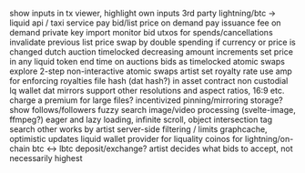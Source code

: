 show inputs in tx viewer, highlight own inputs
3rd party lightning/btc -> liquid api / taxi service
pay bid/list price on demand
pay issuance fee on demand
private key import
monitor bid utxos for spends/cancellations
invalidate previous list price swap by double spending if currency or price is changed
dutch auction timelocked decreasing amount increments
set price in any liquid token
end time on auctions
bids as timelocked atomic swaps
explore 2-step non-interactive atomic swaps
artist set royalty rate
use amp for enforcing royalties
file hash (dat hash?) in asset contract
non custodial lq wallet
dat mirrors
support other resolutions and aspect ratios, 16:9 etc.
charge a premium for large files? incentivized pinning/mirroring storage?
show follows/followers
fuzzy search
image/video processing (svelte-image, ffmpeg?)
eager and lazy loading, infinite scroll, object intersection
tag search
other works by artist
server-side filtering / limits
graphcache, optimistic updates
liquid wallet provider for liquality
coinos for lightning/on-chain btc <-> lbtc deposit/exchange?
artist decides what bids to accept, not necessarily highest
